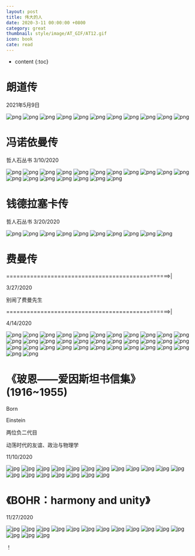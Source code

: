 ```yaml
---
layout: post
title: 伟大的人
date: 2020-3-11 00:00:00 +0800
category: great
thumbnail: style/image/AT_GIF/AT12.gif
icon: book
cate: read
---
```


* content
{:toc}

<!-- thumbnail: style/image/Twitter/4-42.jpg -->



# 朗道传

2021年5月9日

![png](style/image/Read_Landau/IMG_20210509_144813.jpg)
![png](style/image/Read_Landau/IMG_20210509_144922.jpg)
![png](style/image/Read_Landau/IMG_20210509_145300.jpg)
![png](style/image/Read_Landau/IMG_20210509_145311.jpg)
![png](style/image/Read_Landau/IMG_20210509_145352.jpg)
![png](style/image/Read_Landau/IMG_20210509_145451.jpg)
![png](style/image/Read_Landau/IMG_20210509_150249.jpg)
![png](style/image/Read_Landau/IMG_20210509_151849.jpg)
![png](style/image/Read_Landau/IMG_20210509_151929.jpg)
![png](style/image/Read_Landau/IMG_20210509_152029.jpg)
![png](style/image/Read_Landau/IMG_20210509_152319.jpg)







# 冯诺依曼传
哲人石丛书
3/10/2020

![png](style\image\Read诺伊曼\1-1.PNG)
![png](style\image\Read诺伊曼\1-2.PNG)
![png](style\image\Read诺伊曼\1-3.PNG)
![png](style\image\Read诺伊曼\1-4.PNG)
![png](style\image\Read诺伊曼\1-5.PNG)
![png](style\image\Read诺伊曼\1-6.PNG)
![png](style\image\Read诺伊曼\1-7.PNG)
![png](style\image\Read诺伊曼\1-8.PNG)
![png](style\image\Read诺伊曼\1-9.PNG)
![png](style\image\Read诺伊曼\1-10.PNG)
![png](style\image\Read诺伊曼\1-11.PNG)
![png](style\image\Read诺伊曼\1-12.PNG)
![png](style\image\Read诺伊曼\1-13.PNG)
![png](style\image\Read诺伊曼\1-14.PNG)
![png](style\image\Read诺伊曼\1-15.PNG)
![png](style\image\Read诺伊曼\1-16.PNG)
![png](style\image\Read诺伊曼\1-17.PNG)
![png](style\image\Read诺伊曼\1-18.PNG)



# 钱德拉塞卡传
哲人石丛书
3/20/2020



![png](style\image\Read钱德拉\1-1.PNG)
![png](style\image\Read钱德拉\1-2.PNG)
![png](style\image\Read钱德拉\1-3.PNG)
![png](style\image\Read钱德拉\1-4.PNG)
![png](style\image\Read钱德拉\1-5.PNG)
![png](style\image\Read钱德拉\1-6.PNG)
![png](style\image\Read钱德拉\1-7.PNG)
![png](style\image\Read钱德拉\1-8.PNG)
![png](style\image\Read钱德拉\1-9.PNG)
![png](style\image\Read钱德拉\1-10.PNG)



# 费曼传

================================================>|

3/27/2020 


别闹了费曼先生

================================================>|

4/14/2020



![png](style\image\Read费曼\1-1.png)
![png](style\image\Read费曼\1-2.png)
![png](style\image\Read费曼\1-3.png)
![png](style\image\Read费曼\1-4.png)
![png](style\image\Read费曼\1-5.png)
![png](style\image\Read费曼\1-6.png)
![png](style\image\Read费曼\1-7.png)
![png](style\image\Read费曼\1-8.png)
![png](style\image\Read费曼\1-9.png)
![png](style\image\Read费曼\1-10.png)
![png](style\image\Read费曼\1-11.png)
![png](style\image\Read费曼\1-12.png)
![png](style\image\Read费曼\1-13.png)
![png](style\image\Read费曼\1-14.png)
![png](style\image\Read费曼\1-15.png)
![png](style\image\Read费曼\1-16.png)
![png](style\image\Read费曼\1-17.png)
![png](style\image\Read费曼\1-18.png)
![png](style\image\Read费曼\1-19.png)
![png](style\image\Read费曼\1-20.png)
![png](style\image\Read费曼\1-21.png)
![png](style\image\Read费曼\1-22.png)
![png](style\image\Read费曼\1-23.png)
![png](style\image\Read费曼\1-24.png)
![png](style\image\Read费曼\1-25.png)
![png](style\image\Read费曼\1-26.png)
![png](style\image\Read费曼\1-27.png)
![png](style\image\Read费曼\1-28.png)
![png](style\image\Read费曼\1-29.png)
![png](style\image\Read费曼\1-30.png)
![png](style\image\Read费曼\1-31.png)
![png](style\image\Read费曼\1-32.png)
![png](style\image\Read费曼\1-33.png)
![png](style\image\Read费曼\1-34.png)
![png](style\image\Read费曼\1-35.png)


# 《玻恩——爱因斯坦书信集》  (1916~1955)

Born 

Einstein 

两位负二代目



动荡时代的友谊、政治与物理学


11/10/2020



![jpg](style\image\Born-Einstein_Letter\1-1.jpg)
![jpg](style\image\Born-Einstein_Letter\1-2.jpg)
![jpg](style\image\Born-Einstein_Letter\1-3.jpg)
![jpg](style\image\Born-Einstein_Letter\1-4.jpg)
![jpg](style\image\Born-Einstein_Letter\1-5.jpg)
![jpg](style\image\Born-Einstein_Letter\1-6.jpg)
![jpg](style\image\Born-Einstein_Letter\1-7.jpg)
![jpg](style\image\Born-Einstein_Letter\1-8.jpg)
![jpg](style\image\Born-Einstein_Letter\1-9.jpg)
![jpg](style\image\Born-Einstein_Letter\1-10.jpg)
![jpg](style\image\Born-Einstein_Letter\1-11.jpg)
![jpg](style\image\Born-Einstein_Letter\1-12.jpg)
![jpg](style\image\Born-Einstein_Letter\1-13.jpg)
![jpg](style\image\Born-Einstein_Letter\1-14.jpg)
![jpg](style\image\Born-Einstein_Letter\1-15.jpg)
![jpg](style\image\Born-Einstein_Letter\1-16.jpg)
![jpg](style\image\Born-Einstein_Letter\1-17.jpg)
![jpg](style\image\Born-Einstein_Letter\1-18.jpg)
![jpg](style\image\Born-Einstein_Letter\1-19.jpg)





# 《BOHR：harmony and unity》

11/27/2020



![jpg](style\image\BOHR\1-1.jpg)
![jpg](style\image\BOHR\1-2.jpg)
![jpg](style\image\BOHR\1-3.jpg)
![jpg](style\image\BOHR\1-4.jpg)
![jpg](style\image\BOHR\1-5.jpg)
![jpg](style\image\BOHR\1-6.jpg)
![jpg](style\image\BOHR\1-7.jpg)
![jpg](style\image\BOHR\1-8.jpg)
![jpg](style\image\BOHR\1-9.jpg)
![jpg](style\image\BOHR\1-10.jpg)
![jpg](style\image\BOHR\1-11.jpg)
![jpg](style\image\BOHR\1-12.jpg)
![jpg](style\image\BOHR\1-13.jpg)
![jpg](style\image\BOHR\1-14.jpg)
![jpg](style\image\BOHR\1-15.jpg)

















！


